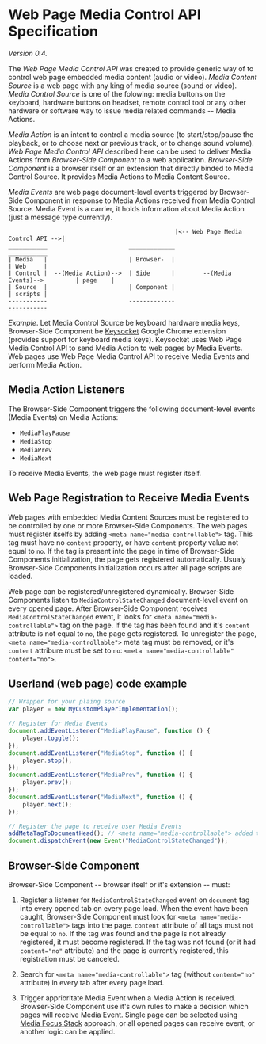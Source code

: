 Web Page Media Control API Specification
==========================================

*Version 0.4.*

The *Web Page Media Control API* was created to provide generic way of to control web page embedded media content (audio or video). *Media Content Source* is a web page with any king of media source (sound or video). *Media Control Source* is one of the folowing: media buttons on the keyboard, hardware buttons on headset, remote control tool or any other hardware or software way to issue media related commands -- Media Actions.

*Media Action* is an intent to control a media source (to start/stop/pause the playback, or to choose next or previous track, or to change sound volume). *Web Page Media Control API* described here can be used to deliver Media Actions from *Browser-Side Component* to a web application. *Browser-Side Component* is a browser itself or an extension that directly binded to Media Control Source. It provides Media Actions to Media Content Source.

*Media Events* are web page document-level events triggered by Browser-Side Component in response to Media Actions received from Media Control Source. Media Event is a carrier, it holds information about Media Action (just a message type currently).

```
                                               |<-- Web Page Media Control API -->|
___________                       _____________                                    ___________
| Media   |                       | Browser-  |                                    | Web     |
| Control |  --(Media Action)-->  | Side      |        --(Media Events)-->         | page    |
| Source  |                       | Component |                                    | scripts |
-----------                       -------------                                    -----------
```

*Example*. Let Media Control Source be keyboard hardware media keys, Browser-Side Component be [Keysocket](https://github.com/borismus/keysocket) Google Chrome extension (provides support for keyboard media keys). Keysocket uses Web Page Media Control API to send Media Action to web pages by Media Events. Web pages use Web Page Media Control API to receive Media Events and perform Media Action.

Media Action Listeners
----------------------

The Browser-Side Component triggers the following document-level events (Media Events) on Media Actions:

- `MediaPlayPause`
- `MediaStop`
- `MediaPrev`
- `MediaNext`

To receive Media Events, the web page must register itself.

Web Page Registration to Receive Media Events
---------------------------------------------

Web pages with embedded Media Content Sources must be registered to be controlled by one or more Browser-Side Components. The web pages must register itselfs by adding `<meta name="media-controllable">` tag. This tag must have no `content` property, or have `content` property value not equal to `no`. If the tag is present into the page in time of Browser-Side Components initialization, the page gets registered automatically. Usualy Browser-Side Components initialization occurs after all page scripts are loaded.

Web page can be registered/unregistered dynamically. Browser-Side Components listen to `MediaControlStateChanged` document-level event on every opened page. After Browser-Side Component receives `MediaControlStateChanged` event, it looks for `<meta name="media-controllable">` tag on the page. If the tag has been found and it's `content` attribute is not equal to `no`, the page gets registered. To unregister the page, `<meta name="media-controllable">` meta tag must be removed, or it's `content` attribure must be set to `no`: `<meta name="media-controllable" content="no">`.

Userland (web page) code example
--------------------------------

``` js
// Wrapper for your plaing source
var player = new MyCustomPlayerImplementation();

// Register for Media Events
document.addEventListener("MediaPlayPause", function () {
    player.toggle();
});
document.addEventListener("MediaStop", function () {
    player.stop();
});
document.addEventListener("MediaPrev", function () {
    player.prev();
});
document.addEventListener("MediaNext", function () {
    player.next();
});

// Register the page to receive user Media Events
addMetaTagToDocumentHead(); // <meta name="media-controllable"> added to html>head inside
document.dispatchEvent(new Event("MediaControlStateChanged"));
```

Browser-Side Component
----------------------

Browser-Side Component -- browser itself or it's extension -- must:

1. Register a listener for `MediaControlStateChanged` event on `document` tag into every opened tab on every page load. When the event have been caught, Browser-Side Component must look for `<meta name="media-controllable">` tags into the page. `content` attribute of all tags must not be equal to `no`. If the tag was found and the page is not already registered, it must become registered. If the tag was not found (or it had `content="no"` attribute) and the page is currently registered, this registration must be canceled.

2. Search for `<meta name="media-controllable">` tag (without `content="no"` attribute) in every tab after every page load.

3. Trigger apprioritate Media Event when a Media Action is received. Browser-Side Component use it's own rules to make a decision which pages will receive Media Event. Single page can be selected using [Media Focus Stack](http://smus.com/remote-controls-web-media/) approach, or all opened pages can receive event, or another logic can be applied.
